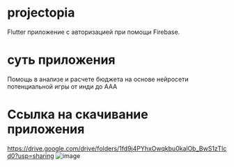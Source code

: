 # projectopia

Flutter приложение с авторизацией при помощи Firebase.
# суть приложения 

Помощь в анализе и расчете бюджета на основе нейросети потенциальной игры от инди до AAA

# Ссылка на скачивание приложения 
https://drive.google.com/drive/folders/1fd9j4PYhxOwqkbu0kalOb_BwS1zTlcd0?usp=sharing
![image](https://github.com/MASTER-KungFu-1/projectopia/assets/91539990/2eff6e23-e495-4027-859d-fa208574ace9)
